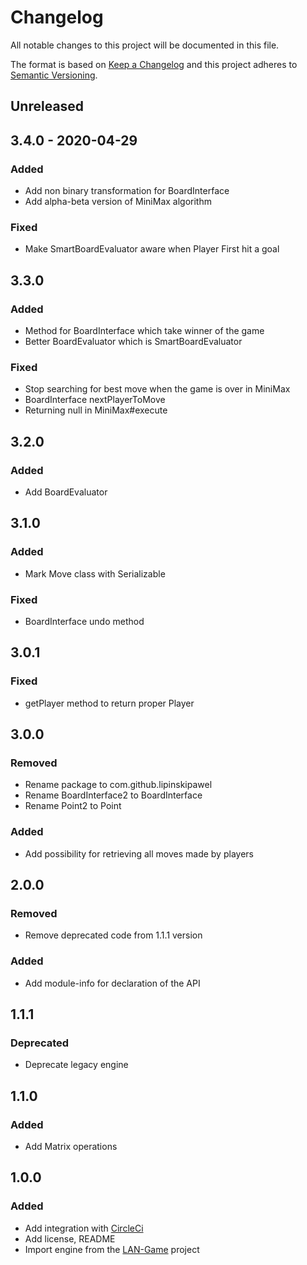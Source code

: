 # Changelog
All notable changes to this project will be documented in this file.

The format is based on [Keep a Changelog](http://keepachangelog.com/en/1.0.0/)
and this project adheres to [Semantic Versioning](http://semver.org/spec/v2.0.0.html).

## Unreleased

## 3.4.0 - 2020-04-29

### Added
- Add non binary transformation for BoardInterface
- Add alpha-beta version of MiniMax algorithm

### Fixed
- Make SmartBoardEvaluator aware when Player First hit a goal

## 3.3.0
### Added
- Method for BoardInterface which take winner of the game
- Better BoardEvaluator which is SmartBoardEvaluator

### Fixed
- Stop searching for best move when the game is over in MiniMax
- BoardInterface nextPlayerToMove
- Returning null in MiniMax#execute 

## 3.2.0
### Added
- Add BoardEvaluator

## 3.1.0
### Added
- Mark Move class with Serializable

### Fixed
- BoardInterface undo method 

## 3.0.1
### Fixed
- getPlayer method to return proper Player

## 3.0.0
### Removed
- Rename package to com.github.lipinskipawel
- Rename BoardInterface2 to BoardInterface
- Rename Point2 to Point

### Added
- Add possibility for retrieving all moves made by players

## 2.0.0
### Removed
- Remove deprecated code from 1.1.1 version

### Added
- Add module-info for declaration of the API

## 1.1.1
### Deprecated
- Deprecate legacy engine

## 1.1.0
### Added
- Add Matrix operations

## 1.0.0
### Added
- Add integration with [CircleCi]
- Add license, README
- Import engine from the [LAN-Game] project

[CircleCi]: https://circleci.com/gh/lipinskipawel/game-engine
[LAN-Game]: https://github.com/lipinskipawel/LAN-game
